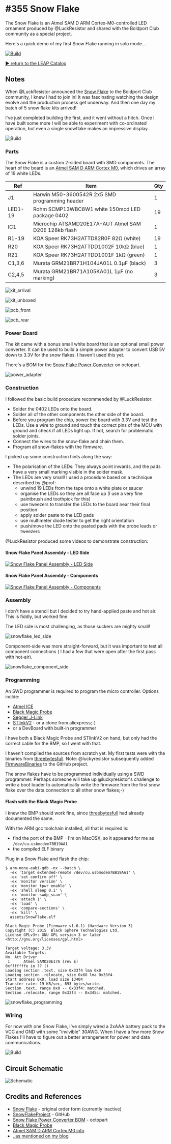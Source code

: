 # #355 Snow Flake

The Snow Flake is an Atmel SAM D ARM Cortex-M0-controlled LED ornament produced by @LuckResistor and shared with the Boldport Club community as a special project.

Here's a quick demo of my first Snow Flake running in solo mode...

[![Build](http://img.youtube.com/vi/nJ68XZK5qAo/0.jpg)](http://www.youtube.com/watch?v=nJ68XZK5qAo)

[:arrow_forward: return to the LEAP Catalog](http://leap.tardate.com)

## Notes

When @LuckResistor announced the [Snow Flake](https://luckyresistor.me/order-snow-flake-panel/)
to the Boldport Club community, I knew I had to join in!
It was fascinating watching the design evolve and the production process get underway. And then one day
my batch of 5 snow flake kits arrived!

I've just completed building the first, and it went without a hitch.
Once I have built some more I will be able to experiment with co-ordinated operation, but even a single snowflake makes
an impressive display.

![Build](./assets/snowflake_build.jpg?raw=true)

### Parts

The Snow Flake is a custom 2-sided board with SMD components.
The heart of the board is an [Atmel SAM D ARM Cortex M0](http://www.atmel.com/products/microcontrollers/arm/sam-d.aspx),
which drives an array of 19 white LEDs.

| Ref     | Item                                                  | Qty |
|---------|-------------------------------------------------------|-----|
| J1      | Harwin M50-3600542R 2x5 SMD programming header        |  1  |
| LED1-19 | Rohm SCMP13WBC8W1 white 150mcd LED package 0402       |  19 |
| IC1     | Microchip ATSAMD20E17A-AUT Atmel SAM D20E 128kb flash |  1  |
| R1-19   | KOA Speer RK73H2ATTD82R0F 82Ω (white)                 |  19 |
| R20     | KOA Speer RK73H2ATTDD1002F 10kΩ (blue)                |  1  |
| R21     | KOA Speer RK73H2ATTDD1001F 1kΩ (green)                |  1  |
| C1,3,6  | Murata GRM21BR71H104JA01L 0.1µF (black)               |  3  |
| C2,4,5  | Murata GRM21BR71A105KA01L 1µF (no marking)            |  3  |

![kit_arrival](./assets/kit_arrival.jpg?raw=true)

![kit_unboxed](./assets/kit_unboxed.jpg?raw=true)


![pcb_front](./assets/pcb_front.jpg?raw=true)

![pcb_rear](./assets/pcb_rear.jpg?raw=true)


### Power Board

The kit came with a bonus small white board that is an optional small power converter.
It can be used to build a simple power adapter to convert USB 5V down to 3.3V for the snow flakes.
I haven't used this yet.

There's a BOM for the [Snow Flake Power Converter](https://octopart.com/bom-tool/dVbVIUxg) on octopart.

![power_adapter](./assets/power_adapter.jpg?raw=true)


### Construction

I followed the basic build procedure recommended by @LuckResistor:

* Solder the 0402 LEDs onto the board.
* Solder all of the other components the other side of the board.
* Before you program the chip, power the board with 3.3V and test the LEDs. Use a wire to ground and touch the correct pins of the MCU with ground and check if all LEDs light up. If not, search for problematic solder joints.
* Connect the wires to the snow-flake and chain them.
* Program all snow-flakes with the firmware.

I picked up some construction hints along the way:

* The polarisation of the LEDs: They always point inwards, and the pads have a very small marking visible in the solder mask.
* The LEDs are very small! I used a procedure based on a technique described by @prof:
  - unwind 19 LEDs from the tape onto a white plate or saucer
  - organise the LEDs so they are all face up (I use a very fine paintbrush and toothpick for this)
  - use tweezers to transfer the LEDs to the board near their final position
  - apply solder paste to the LED pads
  - use multimeter diode tester to get the right orientation
  - push/move the LED onto the pasted pads with the probe leads or tweezers

@LuckResistor produced some videos to demonstrate construction:

#### Snow Flake Panel Assembly - LED Side

[![Snow Flake Panel Assembly - LED Side](http://img.youtube.com/vi/MVm5IbGUSHc/0.jpg)](http://www.youtube.com/watch?v=MVm5IbGUSHc)

#### Snow Flake Panel Assembly - Components

[![Snow Flake Panel Assembly - Components](http://img.youtube.com/vi/7LvYLGhHxG4/0.jpg)](http://www.youtube.com/watch?v=7LvYLGhHxG4)

### Assembly

I don't have a stencil but I decided to try hand-applied paste and hot air. This is fiddly, but worked fine.

The LED side is most challenging, as those suckers are mighty small!

![snowflake_led_side](./assets/snowflake_led_side.jpg?raw=true)

Component-side was more straight-forward, but it was important to test all component connections (
I had a few that were open after the first pass with hot-air).

![snowflake_component_side](./assets/snowflake_component_side.jpg?raw=true)

### Programming

An SWD programmer is required to program the micro controller. Options inclde:

* [Atmel ICE](http://www.atmel.com/tools/atatmel-ice.aspx)
* [Black Magic Probe](https://1bitsquared.com/collections/frontpage/products/black-magic-probe)
* [Segger J-Link](https://www.segger.com/products/debug-probes/j-link/models/j-link-edu-mini/)
* [STlinkV2](http://www.st.com/en/development-tools/st-link-v2.html) - or a clone from aliexpress;-)
* or a DevBoard with built-in programmer


I have both a Black Magic Probe and STlinkV2 on hand, but only had the correct cable for the BMP, so I went with that.

I haven't compiled the sources from scratch yet. My first tests were with the binaries from
[threebytesfull](https://gist.github.com/threebytesfull/71f3f95ef52979a6a0375818320d0c3d).
Note: @luckyresistor subsequently added [FirmwareBinaries](https://github.com/LuckyResistor/SnowFlakeProject) to the GitHub project.

The snow flakes have to be programmed individually using a SWD programmer.
Perhaps someone will take up @luckyresistor's challenge to write a boot loader to automatically write the firmware from the first snow flake over the data connection to all other snow flakes;-)


#### Flash with the Black Magic Probe

I knew the BMP should work fine, since [threebytesfull](https://github.com/threebytesfull/SnowFlakeProject#flashing) had already documented the same.

With the ARM gcc toolchain installed, all that is required is:

* find the port of the BMP - I'm on MacOSX, so it appeared for me as `/dev/cu.usbmodem7BB19AA1`
* the compiled ELF binary

Plug in a Snow Flake and flash the chip:

```
$ arm-none-eabi-gdb -nx --batch \
  -ex 'target extended-remote /dev/cu.usbmodem7BB19AA1' \
  -ex 'set confirm off' \
  -ex 'monitor version' \
  -ex 'monitor tpwr enable' \
  -ex 'shell sleep 0.1' \
  -ex 'monitor swdp_scan' \
  -ex 'attach 1' \
  -ex 'load' \
  -ex 'compare-sections' \
  -ex 'kill' \
  assets/SnowFlake.elf

Black Magic Probe (Firmware v1.6.1) (Hardware Version 3)
Copyright (C) 2015  Black Sphere Technologies Ltd.
License GPLv3+: GNU GPL version 3 or later <http://gnu.org/licenses/gpl.html>

Target voltage: 3.3V
Available Targets:
No. Att Driver
 1      Atmel SAMD20E17A (rev E)
0xfffffffe in ?? ()
Loading section .text, size 0x33f4 lma 0x0
Loading section .relocate, size 0x68 lma 0x33f4
Start address 0x0, load size 13404
Transfer rate: 19 KB/sec, 893 bytes/write.
Section .text, range 0x0 -- 0x33f4: matched.
Section .relocate, range 0x33f4 -- 0x345c: matched.
```

![snowflake_programming](./assets/snowflake_programming.jpg?raw=true)


### Wiring

For now with one Snow Flake, I've simply wired a 2xAAA battery pack to the VCC and GND with some "invivible" 30AWG.
When I have a few more Snow Flakes I'll have to figure out a better arrangement for power and data communications.

![Build](./assets/snowflake_build2.jpg?raw=true)


## Circuit Schematic

![Schematic](./assets/snowflake_schematic.jpg?raw=true)

## Credits and References
* [Snow Flake](https://luckyresistor.me/order-snow-flake-panel/) - original order form (currently inactive)
* [SnowFlakeProject](https://github.com/LuckyResistor/SnowFlakeProject) - GitHub
* [Snow Flake Power Converter BOM](https://octopart.com/bom-tool/dVbVIUxg) - octopart
* [Black Magic Probe](https://1bitsquared.com/collections/frontpage/products/black-magic-probe)
* [Atmel SAM D ARM Cortex M0 info](http://www.atmel.com/products/microcontrollers/arm/sam-d.aspx)
* [..as mentioned on my blog](http://blog.tardate.com/2017/12/leap355-snow-flake.html)
